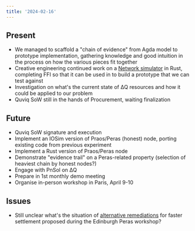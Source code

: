 ```yaml
---
title: '2024-02-16'
---
```


## Present

* We managed to scaffold a "chain of evidence" from Agda model to prototype implementation, gathering knowledge and good intuition in the process on how the various pieces fit together
* Creative engineering continued work on a [Network simulator](https://github.com/input-output-hk/ce-netsim) in Rust, completing FFI so that it can be used in to build a prototype that we can test against
* Investigation on what's the current state of ΔQ resources and how it could be applied to our problem
* Quviq SoW still in the hands of Procurement, waiting finalization

## Future

* Quviq SoW signature and execution
* Implement an IOSim version of Praos/Peras (honest) node, porting existing code from previous experiment
* Implement a Rust version of Praos/Peras node
* Demonstrate "evidence trail" on a Peras-related property (selection of heaviest chain by honest nodes?)
* Engage with PnSol on ΔQ
* Prepare in 1st monthly demo meeting
* Organise in-person workshop in Paris, April 9-10

## Issues

* Still unclear what's the situation of [alternative remediations](https://docs.google.com/document/d/1dv796m2Fc7WH38DNmGc68WOXnqtxj7F30o-kGzM4zKA/edit#heading=h.8lhps0p37gcs) for faster settlement proposed during the Edinburgh Peras workshop?
